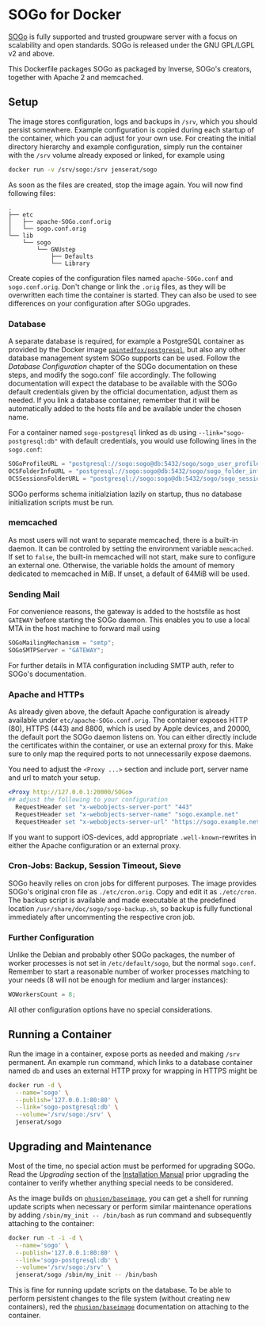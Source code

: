 # SOGo for Docker

[SOGo](http://www.sogo.nu) is fully supported and trusted groupware server with a focus on scalability and open standards. SOGo is released under the GNU GPL/LGPL v2 and above. 

This Dockerfile packages SOGo as packaged by Inverse, SOGo's creators, together with Apache 2 and memcached.

## Setup

The image stores configuration, logs and backups in `/srv`, which you should persist somewhere. Example configuration is copied during each startup of the container, which you can adjust for your own use. For creating the initial directory hierarchy and example configuration, simply run the container with the `/srv` volume already exposed or linked, for example using

```bash
docker run -v /srv/sogo:/srv jenserat/sogo
```

As soon as the files are created, stop the image again. You will now find following files:

```
.
├── etc
│   ├── apache-SOGo.conf.orig
│   └── sogo.conf.orig
└── lib
    └── sogo
        └── GNUstep
            ├── Defaults
            └── Library
```

Create copies of the configuration files named `apache-SOGo.conf` and `sogo.conf.orig`. Don't change or link the `.orig` files, as they will be overwritten each time the container is started. They can also be used to see differences on your configuration after SOGo upgrades.

### Database

A separate database is required, for example a PostgreSQL container as provided by the Docker image [`paintedfox/postgresql`](https://registry.hub.docker.com/u/paintedfox/postgresql/), but also any other database management system SOGo supports can be used. Follow the _Database Configuration_ chapter of the SOGo documentation on these steps, and modify the sogo.conf` file accordingly. The following documentation will expect the database to be available with the SOGo default credentials given by the official documentation, adjust them as needed. If you link a database container, remember that it will be automatically added to the hosts file and be available under the chosen name.

For a container named `sogo-postgresql` linked as `db` using `--link="sogo-postgresql:db"` with default credentials, you would use following lines in the `sogo.conf`:

```c
SOGoProfileURL = "postgresql://sogo:sogo@db:5432/sogo/sogo_user_profile";
OCSFolderInfoURL = "postgresql://sogo:sogo@db:5432/sogo/sogo_folder_info";
OCSSessionsFolderURL = "postgresql://sogo:sogo@db:5432/sogo/sogo_sessions_folder";
```

SOGo performs schema initialziation lazily on startup, thus no database initialization scripts must be run.

### memcached

As most users will not want to separate memcached, there is a built-in daemon. It can be controled by setting the environment variable `memcached`. If set to `false`, the built-in memcached will not start, make sure to configure an external one. Otherwise, the variable holds the amount of memory dedicated to memcached in MiB. If unset, a default of 64MiB will be used.

### Sending Mail

For convenience reasons, the gateway is added to the hostsfile as host `GATEWAY` before starting the SOGo daemon. This enables you to use a local MTA in the host machine to forward mail using

```c
SOGoMailingMechanism = "smtp";
SOGoSMTPServer = "GATEWAY";
```
 
For further details in MTA configuration including SMTP auth, refer to SOGo's documentation.

### Apache and HTTPs

As already given above, the default Apache configuration is already available under `etc/apache-SOGo.conf.orig`. The container exposes HTTP (80), HTTPS (443) and 8800, which is used by Apple devices, and 20000, the default port the SOGo daemon listens on. You can either directly include the certificates within the container, or use an external proxy for this. Make sure to only map the required ports to not unnecessarily expose daemons.

You need to adjust the `<Proxy ...>` section and include port, server name and url to match your setup.  

```apache
<Proxy http://127.0.0.1:20000/SOGo>
## adjust the following to your configuration
  RequestHeader set "x-webobjects-server-port" "443"
  RequestHeader set "x-webobjects-server-name" "sogo.example.net"
  RequestHeader set "x-webobjects-server-url" "https://sogo.example.net"
```

If you want to support iOS-devices, add appropriate `.well-known`-rewrites in either the Apache configuration or an external proxy.

### Cron-Jobs: Backup, Session Timeout, Sieve

SOGo heavily relies on cron jobs for different purposes. The image provides SOGo's original cron file as `./etc/cron.orig`. Copy and edit it as `./etc/cron`. The backup script is available and made executable at the predefined location `/usr/share/doc/sogo/sogo-backup.sh`, so backup is fully functional immediately after uncommenting the respective cron job.

### Further Configuration

Unlike the Debian and probably other SOGo packages, the number of worker processes is not set in `/etc/default/sogo`, but the normal `sogo.conf`. Remember to start a reasonable number of worker processes matching to your needs (8 will not be enough for medium and larger instances):

```c
WOWorkersCount = 8;
```

All other configuration options have no special considerations.

## Running a Container

Run the image in a container, expose ports as needed and making `/srv` permanent. An example run command, which links to a database container named `db` and uses an external HTTP proxy for wrapping in HTTPS might be

```bash
docker run -d \
  --name='sogo' \
  --publish='127.0.0.1:80:80' \
  --link='sogo-postgresql:db' \
  --volume='/srv/sogo:/srv' \
  jenserat/sogo
```

## Upgrading and Maintenance

Most of the time, no special action must be performed for upgrading SOGo. Read the _Upgrading_ section of the [Installation Manual](http://www.sogo.nu/files/docs/SOGo%20Installation%20Guide.pdf) prior upgrading the container to verify whether anything special needs to be considered.

As the image builds on [`phusion/baseimage`](https://github.com/phusion/baseimage-docker), you can get a shell for running update scripts when necessary or perform similar maintenance operations by adding `/sbin/my_init -- /bin/bash` as run command and subsequently attaching to the container:

```bash
docker run -t -i -d \
  --name='sogo' \
  --publish='127.0.0.1:80:80' \
  --link='sogo-postgresql:db' \
  --volume='/srv/sogo:/srv' \
  jenserat/sogo /sbin/my_init -- /bin/bash
```
This is fine for running update scripts on the database. To be able to perform persistent changes to the file system (without creating new containers), red the [`phusion/baseimage`](https://github.com/phusion/baseimage-docker) documentation on attaching to the container.
